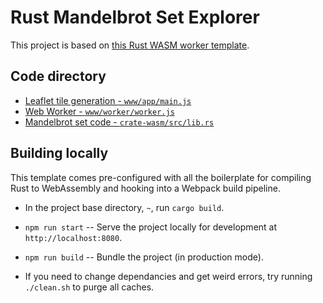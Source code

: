 # Rust Mandelbrot Set Explorer

This project is based on [this Rust WASM worker template](https://github.com/DDR0/large-graph-editor/tree/updated-deps).

## Code directory

- [Leaflet tile generation - <code>www/app/main.js</code>](www/app/main.js)
- [Web Worker - <code>www/worker/worker.js</code>](www/worker/worker.js)
- [Mandelbrot set code - <code>crate-wasm/src/lib.rs</code>](crate-wasm/src/lib.rs)

## Building locally

This template comes pre-configured with all the boilerplate for compiling Rust
to WebAssembly and hooking into a Webpack build pipeline.

- In the project base directory, `~`, run `cargo build`.

- `npm run start` -- Serve the project locally for development at `http://localhost:8080`.

- `npm run build` -- Bundle the project (in production mode).

- If you need to change dependancies and get weird errors, try running `./clean.sh` to purge all caches.
